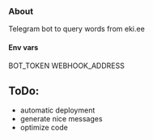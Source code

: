 ### About
Telegram bot to query words from eki.ee

#### Env vars
BOT_TOKEN
WEBHOOK_ADDRESS


## ToDo:
 * automatic deployment
 * generate nice messages
 * optimize code

